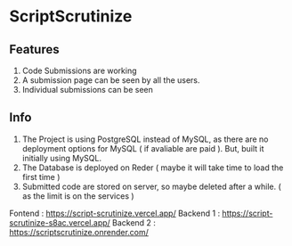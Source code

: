 # ScriptScrutinize

## Features

1. Code Submissions are working
2. A submission page can be seen by all the users.
3. Individual submissions can be seen

## Info

1. The Project is using PostgreSQL instead of MySQL, as there are no deployment options for MySQL ( if avaliable are paid ). But, built it initially using MySQL.
2. The Database is deployed on Reder ( maybe it will take time to load the first time )
3. Submitted code are stored on server, so maybe deleted after a while. ( as the limit is on the services )

Fontend : https://script-scrutinize.vercel.app/
Backend 1 : https://script-scrutinize-s8ac.vercel.app/
Backend 2 : https://scriptscrutinize.onrender.com/
